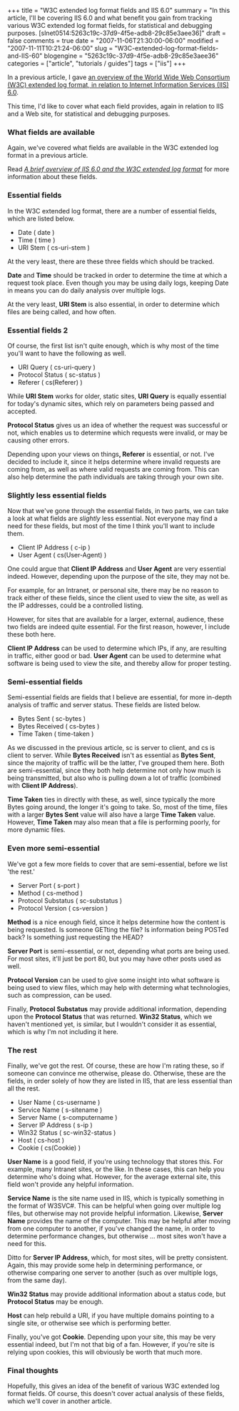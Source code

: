 +++
title = "W3C extended log format fields and IIS 6.0"
summary = "In this article, I'll be covering IIS 6.0 and what benefit you gain from tracking various W3C extended log format fields, for statistical and debugging purposes. [slnet0514:5263c19c-37d9-4f5e-adb8-29c85e3aee36]"
draft = false
comments = true
date = "2007-11-06T21:30:00-06:00"
modified = "2007-11-11T10:21:24-06:00"
slug = "W3C-extended-log-format-fields-and-IIS-60"
blogengine = "5263c19c-37d9-4f5e-adb8-29c85e3aee36"
categories = ["article", "tutorials / guides"]
tags = ["iis"]
+++

<p>
In a previous article, I gave <a href="/words/post/A-brief-overview-of-IIS-60-and-the-W3C-extended-log-format.aspx">an overview of the World Wide Web Consortium (W3C) extended log format, in relation to Internet Information Services (IIS) 6.0</a>. 
</p>
<p>
This time, I&#39;d like to cover what each field provides, again in relation to IIS and a Web site, for statistical and debugging purposes. 
</p>
<h3>What fields are available</h3>
<p>
Again, we&#39;ve covered what fields are available in the W3C extended log format in a previous article. 
</p>
<p>
Read&nbsp;<em><a href="/words/post/A-brief-overview-of-IIS-60-and-the-W3C-extended-log-format.aspx">A brief overview of IIS 6.0 and the W3C extended log format</a></em> for more information about these fields. 
</p>
<h3>Essential fields</h3>
<p>
In the W3C extended log format, there are a number of essential fields, which are listed below. 
</p>
<ul>
	<li>Date ( date ) </li>
	<li>Time ( time ) </li>
	<li>URI Stem ( cs-uri-stem ) </li>
</ul>
<p>
At the very least, there are these&nbsp;three fields which&nbsp;should be tracked. 
</p>
<p>
<strong>Date</strong> and <strong>Time</strong> should be tracked in order to determine the time at which a request took place. Even though you may be using daily logs, keeping Date in means you can do daily analysis over multiple logs. 
</p>
<p>
At the very least, <strong>URI Stem</strong> is also essential, in order to determine which files are being called, and how often. 
</p>
<h3>Essential fields 2</h3>
<p>
Of course, the first list isn&#39;t quite enough, which is why most of the time you&#39;ll want to have the following as well. 
</p>
<ul>
	<li>URI Query ( cs-uri-query ) </li>
	<li>Protocol Status ( sc-status ) </li>
	<li>Referer ( cs(Referer) ) </li>
</ul>
<p>
While <strong>URI Stem</strong> works for older, static sites, <strong>URI Query</strong> is equally essential for today&#39;s dynamic sites, which rely on parameters being passed and accepted. 
</p>
<p>
<strong>Protocol Status</strong> gives us an idea of whether the request was successful or not, which enables us to determine which requests were invalid, or may be causing other errors. 
</p>
<p>
Depending upon your views on things<strong>, Referer</strong> is essential, or not. I&#39;ve decided to include it, since it helps determine where invalid requests are coming from, as well as where valid requests are coming from. This can also help determine the path individuals are taking through your own site. 
</p>
<h3>Slightly less essential fields</h3>
<p>
Now that we&#39;ve gone through the essential fields, in two parts, we can take a look at what fields are <em>slightly</em> less essential. Not everyone may find a need for these fields, but most of the time I think you&#39;ll want to include them. 
</p>
<ul>
	<li>Client IP Address ( c-ip ) </li>
	<li>User Agent ( cs(User-Agent) ) </li>
</ul>
<p>
One could argue that <strong>Client IP Address</strong> and <strong>User Agent</strong> are very essential indeed. However, depending upon the purpose of the site, they may not be. 
</p>
<p>
For example, for an Intranet, or personal site, there may be no reason to track either of these fields, since the client used to view the site, as well as the IP addresses, could be a controlled listing. 
</p>
<p>
However, for sites that are available for a larger, external, audience, these two fields are indeed quite essential. For the first reason, however, I include these both here. 
</p>
<p>
<strong>Client IP Address</strong> can be used to determine which IPs, if any, are resulting in traffic, either good or bad. <strong>User Agent</strong> can be used to determine what software is being used to view the site, and thereby allow for proper testing. 
</p>
<h3>Semi-essential fields</h3>
<p>
Semi-essential fields are fields that I believe are essential, for more in-depth analysis of traffic and server status. These fields are listed below. 
</p>
<ul>
	<li>Bytes Sent ( sc-bytes ) </li>
	<li>Bytes Received ( cs-bytes ) </li>
	<li>Time Taken ( time-taken ) </li>
</ul>
<p>
As we discussed in the previous article, sc is server to client, and cs is client to server. While <strong>Bytes Received</strong> isn&#39;t as essential as <strong>Bytes Sent</strong>, since the majority of traffic will be the latter, I&#39;ve grouped them here. Both are semi-essential, since they both help determine not only how much is being transmitted, but also who is pulling down a lot of traffic (combined with <strong>Client IP Address</strong>). 
</p>
<p>
<strong>Time Taken</strong> ties in directly with these, as well, since typically the more Bytes going around, the longer it&#39;s going to take. So, most of the time, files with a larger <strong>Bytes Sent</strong> value will also have a large <strong>Time Taken</strong> value. However, <strong>Time Taken</strong> may also mean that a file is performing poorly, for more dynamic files. 
</p>
<h3>Even more semi-essential</h3>
<p>
We&#39;ve got a few more fields to cover that are semi-essential, before we list &#39;the rest.&#39; 
</p>
<ul>
	<li>Server Port ( s-port ) </li>
	<li>Method ( cs-method ) </li>
	<li>Protocol Substatus ( sc-substatus ) </li>
	<li>Protocol Version ( cs-version ) </li>
</ul>
<p>
<strong>Method</strong> is a nice enough field, since it helps determine how the content is being requested. Is someone GETting the file? Is information being POSTed back? Is something just requesting the HEAD? 
</p>
<p>
<strong>Server Port</strong> is semi-essential, or not, depending what ports are being used. For most sites, it&#39;ll just be port 80, but you may have other posts used as well. 
</p>
<p>
<strong>Protocol Version</strong> can be used to give some insight into what software is being used to view files, which may help with determing what technologies, such as compression, can be used. 
</p>
<p>
Finally, <strong>Protocol Substatus</strong> may provide additional information, depending upon the <strong>Protocol Status</strong> that was returned. <strong>Win32 Status</strong>, which we haven&#39;t mentioned yet, is similar, but I wouldn&#39;t consider it as essential, which is why I&#39;m not including it here. 
</p>
<h3>The rest</h3>
<p>
Finally, we&#39;ve got the rest. Of course, these are how I&#39;m rating these, so if someone can convince me otherwise, please do. Otherwise, these are the fields, in order solely of how they are listed in IIS, that are less essential than all the rest. 
</p>
<ul>
	<li>User Name ( cs-username ) </li>
	<li>Service Name ( s-sitename ) </li>
	<li>Server Name ( s-computername ) </li>
	<li>Server IP Address ( s-ip ) </li>
	<li>Win32 Status ( sc-win32-status ) </li>
	<li>Host ( cs-host ) </li>
	<li>Cookie ( cs(Cookie) ) </li>
</ul>
<p>
<strong>User Name</strong> is a good field, if you&#39;re using technology that stores this. For example, many Intranet sites, or the like. In these cases, this can help you determine who&#39;s doing what. However, for the average external site, this field won&#39;t provide any helpful information. 
</p>
<p>
<strong>Service Name</strong> is the site name used in IIS, which is typically something in the format of W3SVC#. This can be helpful when going over multiple log files, but otherwise may not provide helpful information. Likewise, <strong>Server Name</strong> provides the name of the computer. This may be helpful after moving from one computer to another, if you&#39;ve changed the name, in order to determine performance changes, but&nbsp;otherwise ... most sites won&#39;t have a need for this. 
</p>
<p>
Ditto for <strong>Server IP Address</strong>, which, for most sites, will be pretty consistent. Again, this may provide some help in determining performance, or otherwise comparing one server to another (such as over multiple logs, from the same day). 
</p>
<p>
<strong>Win32 Status</strong> may provide additional information about a status code, but <strong>Protocol Status</strong> may be enough. 
</p>
<p>
<strong>Host</strong> can help rebuild a URI, if you have multiple domains pointing to a single site, or otherwise see which is performing better. 
</p>
<p>
Finally, you&#39;ve got <strong>Cookie</strong>. Depending upon your site, this may be very essential indeed, but I&#39;m not that big of a fan. However, if you&#39;re site is relying upon cookies, this will obviously be worth that much more. 
</p>
<h3>Final thoughts</h3>
<p>
Hopefully, this gives an idea of the benefit of various W3C extended log format fields. Of course, this doesn&#39;t cover actual analysis of these fields, which we&#39;ll cover in another article. 
</p>

